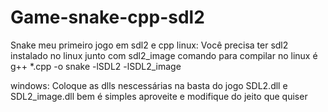 # Game-snake-cpp-sdl2
Snake meu primeiro jogo em sdl2 e cpp
linux:
Você precisa ter sdl2 instalado no linux junto com sdl2_image
comando para compilar no linux é g++ *.cpp -o snake -lSDL2 -lSDL2_image

windows:
Coloque as dlls nescessárias na basta do jogo SDL2.dll e SDL2_image.dll
bem é simples aproveite e modifique do jeito que quiser
